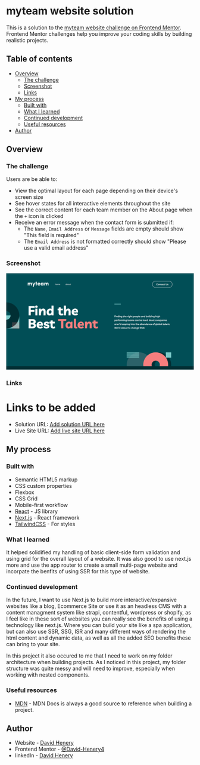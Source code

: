 # myteam website solution

This is a solution to the [myteam website challenge on Frontend Mentor](https://www.frontendmentor.io/challenges/myteam-multipage-website-mxlEauvW). Frontend Mentor challenges help you improve your coding skills by building realistic projects. 

## Table of contents

- [Overview](#overview)
  - [The challenge](#the-challenge)
  - [Screenshot](#screenshot)
  - [Links](#links)
- [My process](#my-process)
  - [Built with](#built-with)
  - [What I learned](#what-i-learned)
  - [Continued development](#continued-development)
  - [Useful resources](#useful-resources)
- [Author](#author)


## Overview

### The challenge

Users are be able to:

- View the optimal layout for each page depending on their device's screen size
- See hover states for all interactive elements throughout the site
- See the correct content for each team member on the About page when the `+` icon is clicked
- Receive an error message when the contact form is submitted if:
  - The `Name`, `Email Address` or `Message` fields are empty should show "This field is required"
  - The `Email Address` is not formatted correctly should show "Please use a valid email address"

### Screenshot

![myteam-landing-page](./public/screenshot/home-page-screenshot.png)

### Links

# Links to be added
- Solution URL: [Add solution URL here](https://your-solution-url.com)
- Live Site URL: [Add live site URL here](https://your-live-site-url.com)

## My process

### Built with

- Semantic HTML5 markup
- CSS custom properties
- Flexbox
- CSS Grid
- Mobile-first workflow
- [React](https://reactjs.org) - JS library
- [Next.js](https://nextjs.org) - React framework
- [TailwindCSS](https://tailwindcss.com) - For styles


### What I learned

It helped solidified my handling of basic client-side form validation and using grid for the overall layout of a website. It was also good to use next.js more and use the app router to create a small multi-page website and incorpate the benfits of using SSR for this type of website.

### Continued development

In the future, I want to use Next.js to build more interactive/expansive websites like a blog, Ecommerce Site or use it as an headless CMS with a content managment system like strapi, contentful, wordpress or shopify, as I feel like in these sort of websites you can really see the benefits of using a technology like next.js. Where you can build your site like a spa application, but can also use SSR, SSG, ISR and many different ways of rendering the html content and dynamic data, as well as all the added SEO benefits these can bring to your site.

In this project it also occured to me that I need to work on my folder architecture when building projects. As I noticed in this project, my folder structure was quite messy and will need to improve, especially when working with nested components.


### Useful resources

- [MDN](https://www.example.com) - MDN Docs is always a good source to reference when building a project.

## Author

- Website - [David Henery](https://www.djhwebdevelopment.com)
- Frontend Mentor - [@David-Henery4](https://www.frontendmentor.io/profile/David-Henery4)
- linkedIn - [David Henery](https://www.linkedin.com/in/david-henery-725458241)



